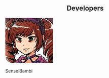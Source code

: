 <head>
<style>
  
  img {
    border-radius: 50%;
  }
  
</style>
</head>
<body>
  
<h2><center>Developers</center></h2>
  
<img src="/assets/img/SenseiBambi.jpg" alt="SenseiBambi" style="width:150px">
  <p>SenseiBambi</p>
  
</body>
